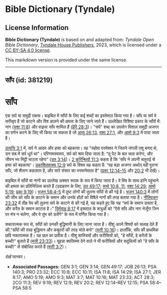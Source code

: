 # Bible Dictionary (Tyndale)

## License Information

**Bible Dictionary (Tyndale)** is based on and adapted from: _Tyndale Open Bible Dictionary_, [Tyndale House Publishers](https://tyndaleopenresources.com/), 2023, which is licensed under a [CC BY-SA 4.0 license](https://creativecommons.org/licenses/by-sa/4.0/legalcode.en).

This markdown version is provided under the same license.



--------------------------------

## साँप (id: 381219)

साँप
====

एक सर्प या समुद्री राक्षस। बाइबिल में साँपों के लिए कई शब्दों का इस्तेमाल किया गया है। साँप या सर्प वे सरीसृप हैं जो काटने और विष डालने की क्षमता के लिए जाने जाते हैं। उल्लेखित विशिष्ट प्रकार के साँपों में: नाग ([यशा 11:8](https://ref.ly/Isa11:8)) और वाइपर साँप शामिल हैं ([प्रेरि 28:3](https://ref.ly/Acts28:3))। "सर्प" शब्द का उपयोग विशाल समुद्री अजगर का वर्णन करने के लिए भी किया जा सकता है जो [अय्यू 26:13](https://ref.ly/Job26:13), [यशा 27:1](https://ref.ly/Isa27:1), और [आमो 9:3](https://ref.ly/Amos9:3) में पाया जाता है।

[उत्पत्ति 3:1](https://ref.ly/Gen3:1) में, सर्प ने आदम और हव्वा को बहकाया। वह "यहोवा परमेश्वर ने जितने जंगली पशु बनाए थे, उन सब में सर्प धूर्त था"। परिणामस्वरूप, सर्प को श्राप दिया जाता है: “तू पेट के बल चला करेगा, और जीवन भर मिट्टी चाटता रहेगा” ([उत 3:14](https://ref.ly/Gen3:14))। [2 कुरिन्थियों 11:3](https://ref.ly/2Cor11:3) कहता है कि 'साँप ने अपनी चतुराई से हव्वा को बहकाया'। [प्रकाशितवाक्य 12:9](https://ref.ly/Rev12:9) सर्प के विषय यह कहता है: “वह बड़ा अजगर अर्थात् वही पुराना साँप, जो शैतान कहलाता है, और सारे संसार का भरमानेवाला है” ([प्रका 12:14–15](https://ref.ly/Rev12:14-Rev12:15) और [20:2](https://ref.ly/Rev20:2) भी देखें)।

बाइबिल में साँपों या नागों का उल्लेख अक्सर रूपक के रूप में किया जाता है। वे विष के साथ हानि पहुंचाने की क्षमता का प्रतिनिधित्व करते हैं (उदाहरण के लिए, [उत 49:17](https://ref.ly/Gen49:17); [सभो 10:8, 11](https://ref.ly/Eccl10:8,Eccl10:11); [यशा 14:29](https://ref.ly/Isa14:29); [आमो 5:19](https://ref.ly/Amos5:19); [प्रका 9:19](https://ref.ly/Rev9:19))। [भजन 58:4–5](https://ref.ly/Ps58:4-Ps58:5) में दुष्ट लोगों की तुलना साँपों से की गई है। [भजन 140:3](https://ref.ly/Ps140:3) में लोगों की जीभ को साँप के काटने के समान और उनके होंठों को विषैले नागों की तरह बताया गया है। [नीतिवचन 23:32](https://ref.ly/Prov23:32) में तीव्र पेय की तुलना सर्प के काटने से की गई है, यह कहते हुए कि यह “सर्प के समान डसता है, और करैत के समान काटता है।” [यिर्मयाह 8:17](https://ref.ly/Jer8:17) में इस्राएल के शत्रुओं को “ऐसे साँप और नाग भेजूँगा जिन पर मंत्र न चलेगा, और वे तुम को डसेंगे” के रूप में वर्णित किया गया है।

सकारात्मक रूप से, साँपों को उनकी बुद्धिमानी के लिए जाना जाता है। यीशु अपने शिष्यों को सलाह देते हैं की,"साँपों की तरह बुद्धिमान और कबूतरों की तरह भोले बनो" ([मत्ती 10:16](https://ref.ly/Matt10:16))। हालाँकि, साँप की प्राथमिक छवि नकारात्मक है। यह छल का प्रतीक है। यीशु शास्त्रियों और फरीसियों को, "हे साँपों, हे करैतों के बच्चों!" बुलाते हैं ([मत्ती 23:33](https://ref.ly/Matt23:33))। यूहन्ना बपतिस्मा देने वाले ने भी फरीसियों और सदूकियों को "हे साँप के बच्चों!" से संबोधित करते हैं ([मत्ती 3:7](https://ref.ly/Matt3:7))।

*देखें* जानवर।

* **Associated Passages:** GEN 3:1; GEN 3:14; GEN 49:17; JOB 26:13; PSA 140:3; PRO 23:32; ECC 10:8; ECC 10:11; ISA 11:8; ISA 14:29; ISA 27:1; JER 8:17; AMO 5:19; AMO 9:3; MAT 3:7; MAT 10:16; MAT 23:33; ACT 28:3; 2CO 11:3; REV 9:19; REV 12:9; REV 20:2; REV 12:14–REV 12:15; PSA 58:4–PSA 58:5


